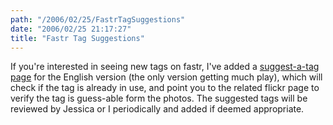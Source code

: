 ```yaml
---
path: "/2006/02/25/FastrTagSuggestions" 
date: "2006/02/25 21:17:27" 
title: "Fastr Tag Suggestions" 
---
```

<p>If you're interested in seeing new tags on fastr, I've added a <a href="http://randomchaos.com/games/fastr/suggest_a_tag/">suggest-a-tag page</a> for the English version (the only version getting much play), which will check if the tag is already in use, and point you to the related flickr page to verify the tag is guess-able form the photos. The suggested tags will be reviewed by Jessica or I periodically and added if deemed appropriate.</p>